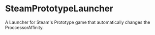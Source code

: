 # SteamPrototypeLauncher
A Launcher for Steam's Prototype game that automatically changes the ProccessorAffinity.
